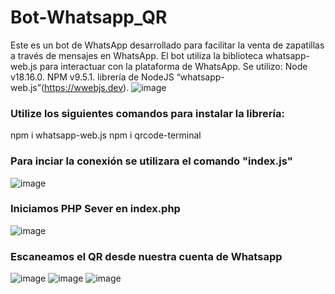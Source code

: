 #  Bot-Whatsapp_QR
 Este es un bot de WhatsApp desarrollado para facilitar la venta de zapatillas a través de mensajes en WhatsApp. El bot utiliza la biblioteca whatsapp-web.js para interactuar con la plataforma de WhatsApp.
 Se utilizo:
 Node v18.16.0.
 NPM v9.5.1.
 librería de NodeJS “whatsapp-web.js”(https://wwebjs.dev).
 ![image](https://github.com/PauL16aL/Bot-Whatsapp-QR/assets/125236522/f1518b31-ca0b-4f4b-9238-70ca8d510142)
 
 ### Utilize los siguientes comandos para instalar la librería:
  npm i whatsapp-web.js
  npm i qrcode-terminal
  
 ### Para inciar la conexión se utilizara el comando "index.js"
  ![image](https://github.com/PauL16aL/Bot-Whatsapp-QR/assets/125236522/24d4c8cf-cb86-4c18-b329-8e0969b19f2e)
 
 ### Iniciamos PHP Sever en index.php
  ![image](https://github.com/PauL16aL/Bot-Whatsapp-QR/assets/125236522/171305e4-d932-4d7b-93c9-a3e8881ba465)
 
 ### Escaneamos el QR desde nuestra cuenta de Whatsapp
 
  ![image](https://github.com/PauL16aL/Bot-Whatsapp-QR/assets/125236522/d07670ef-8219-4f4e-a11e-256acdd6d874)
  ![image](https://github.com/PauL16aL/Bot-Whatsapp-QR/assets/125236522/d8336fc4-e5ca-4611-b9e7-6a1a3a0ab8ef)
  ![image](https://github.com/PauL16aL/Bot-Whatsapp-QR/assets/125236522/abdcb4ca-4ef2-4e42-8c3d-7187a74a5c36)




